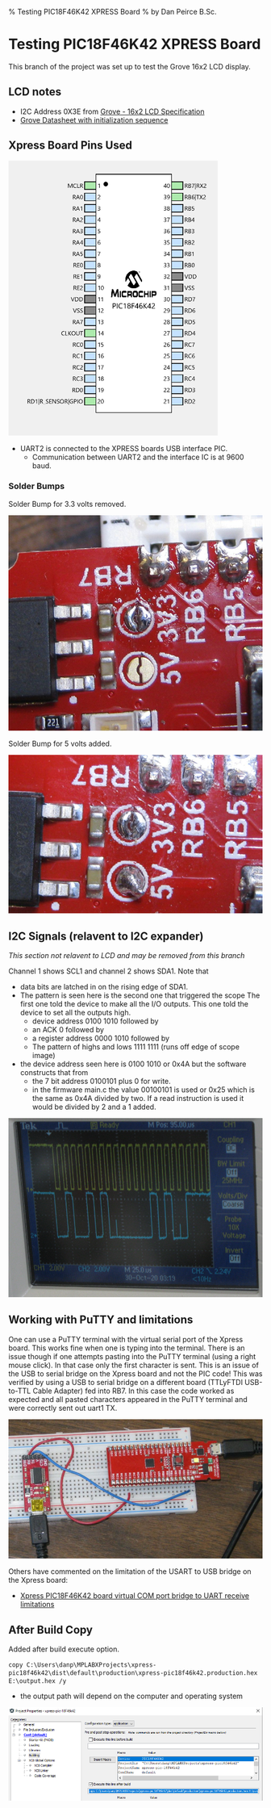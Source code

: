 % Testing PIC18F46K42 XPRESS Board
% by Dan Peirce B.Sc.

<!---
use 
pandoc -s --toc -t html5 -c pandocbd.css README.pandoc.md -o index.html

pandoc -s --toc -t gfm README.pandoc.md -o README.md
-->

# Testing PIC18F46K42 XPRESS Board

This branch of the project was set up to test the Grove 16x2 LCD display.

## LCD notes

* I2C Address 	0X3E from [Grove - 16x2 LCD Specification](https://wiki.seeedstudio.com/Grove-16x2_LCD_Series/#specification)
* [Grove Datasheet with initialization sequence](https://raw.githubusercontent.com/SeeedDocument/Grove-16x2_LCD_Series/master/res/JDH_1804_Datasheet.pdf)

### 

## Xpress Board Pins Used

![](images/pins.png)

* UART2 is connected to the XPRESS boards USB interface PIC. 
    * Communication between UART2 and the interface IC is at 9600 baud.

### Solder Bumps

Solder Bump for 3.3 volts removed.

![](images/solder-bump-removed.jpg)

Solder Bump for 5 volts added.

![](images/solder-bump-added.jpg)

## I2C Signals (relavent to I2C expander)

*This section not relavent to LCD and may be removed from this branch*

Channel 1 shows SCL1 and channel 2 shows SDA1.
Note that 

* data bits are latched in on the rising edge of SDA1. 
* The pattern is seen here is the second one that triggered the scope
  The first one told the device to make all the I/O outputs.
  This one told the device to set all the outputs high.
    * device address 0100 1010 followed by 
	* an ACK 0 followed by 
	* a register address 0000 1010 followed by
	* The pattern of highs and lows 1111 1111 (runs off edge of scope image)
* the device address seen here is 0100 1010 or 0x4A but the software constructs that from 
    * the 7 bit address 0100101 plus 0 for write.
	* in the firmware main.c the value 00100101 is used or 0x25 which is the same as 
	  0x4A divided by two. If a read instruction is used it would be divided by 2 and a 1 added.
	  
![](images/dev_address_register_add.png) 

## Working with PuTTY and limitations

One can use a PuTTY terminal with the virtual serial port of the Xpress board. This works fine when one is typing into the 
terminal. There is an issue though if one attempts pasting into the PuTTY terminal (using a right mouse click). In that case
only the first character is sent. This is an issue of the USB to serial bridge on the Xpress board and not the PIC code!
This was verified by using a USB to serial bridge on a different board (TTLyFTDI USB-to-TTL Cable Adapter) fed into RB7. In this case the code worked as expected
and all pasted characters appeared in the PuTTY terminal and were correctly sent out uart1 TX.

![uart1-uart2.jpg](images/uart1-uart2.jpg)

Others have commented on the limitation of the USART to USB bridge on the Xpress board:

* [Xpress PIC18F46K42 board virtual COM port bridge to UART receive limitations](https://www.microchip.com/forums/m1097510.aspx)

## After Build Copy

Added after build execute option.

~~~~
copy C:\Users\danp\MPLABXProjects\xpress-pic18f46k42\dist\default\production\xpress-pic18f46k42.production.hex E:\output.hex /y
~~~~

* the output path will depend on the computer and operating system

![](images/after-build.png)